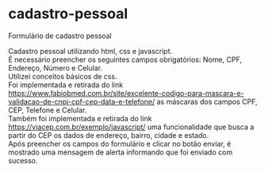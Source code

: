 # cadastro-pessoal
Formulário de cadastro pessoal

Cadastro pessoal utilizando html, css e javascript.<br>
É necessário preencher os seguintes campos obrigatórios: Nome, CPF, Endereço, Número e Celular.<br>
Utilizei conceitos básicos de css.<br>
Foi implementada e retirada do link https://www.fabiobmed.com.br/site/excelente-codigo-para-mascara-e-validacao-de-cnpj-cpf-cep-data-e-telefone/ as máscaras dos campos CPF, CEP, Telefone e Celular.<br>
Também foi implementada e retirada do link https://viacep.com.br/exemplo/javascript/ uma funcionalidade que busca a partir do CEP os dados de endereço, bairro, cidade e estado.<br>
Após preencher os campos do formulário e clicar no botão enviar, é mostrado uma mensagem de alerta informando que foi enviado com sucesso.
